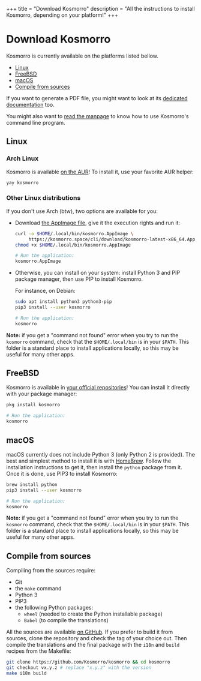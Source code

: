 +++
title = "Download Kosmorro"
description = "All the instructions to install Kosmorro, depending on your platform!"
+++

# Download Kosmorro

Kosmorro is currently available on the platforms listed bellow.

- [Linux](#linux)
- [FreeBSD](#freebsd)
- [macOS](#macos)
- [Compile from sources](#compile-from-sources)

If you want to generate a PDF file, you might want to look at its [dedicated documentation](@/cli/generate-pdf.md) too.

You might also want to [read the manpage](@/cli/manpage.md) to know how to use Kosmorro's command line program.

## Linux

### Arch Linux

Kosmorro is available [on the AUR](https://aur.archlinux.org/packages/kosmorro)! To install it, use your favorite AUR helper:

```bash
yay kosmorro
```

### Other Linux distributions

If you don't use Arch (btw), two options are available for you:

- Download [the AppImage file](/cli/download/kosmorro-latest-x86_64.AppImage), give it the execution rights and run it:
  ```bash
  curl -o $HOME/.local/bin/kosmorro.AppImage \
       https://kosmorro.space/cli/download/kosmorro-latest-x86_64.AppImage
  chmod +x $HOME/.local/bin/kosmorro.AppImage

  # Run the application:
  kosmorro.AppImage
  ```

- Otherwise, you can install on your system: install Python 3 and PIP package manager, then use PIP to install Kosmorro.

  For instance, on Debian:

  ```bash
  sudo apt install python3 python3-pip
  pip3 install --user kosmorro

  # Run the application:
  kosmorro
  ```

**Note:** if you get a "command not found" error when you try to run the `kosmorro` command, check that the `$HOME/.local/bin` is in your `$PATH`. This folder is a standard place to install applications locally, so this may be useful for many other apps.

## FreeBSD

Kosmorro is available in [your official repositories](https://www.freshports.org/astro/kosmorro)! You can install it directly with your package manager:

```bash
pkg install kosmorro

# Run the application:
kosmorro
```

## macOS

macOS currently does not include Python 3 (only Python 2 is provided). The best and simplest method to install it is with [HomeBrew](https://brew.sh). Follow the installation instructions to get it, then install the `python` package from it. Once it is done, use PIP3 to install Kosmorro:

```bash
brew install python
pip3 install --user kosmorro

# Run the application:
kosmorro
```

**Note:** if you get a "command not found" error when you try to run the `kosmorro` command, check that the `$HOME/.local/bin` is in your `$PATH`. This folder is a standard place to install applications locally, so this may be useful for many other apps.

## Compile from sources

Compiling from the sources require:
- Git
- the `make` command
- Python 3
- PIP3
- the following Python packages:
    - `wheel` (needed to create the Python installable package)
    - `Babel` (to compile the translations)

All the sources are available [on GitHub](https://github.com/Kosmorro/kosmorro). If you prefer to build it from sources, clone the repository and check the tag of your choice out. Then compile the translations and the final package with the `i18n` and `build` recipes from the Makefile:

```bash
git clone https://github.com/Kosmorro/kosmorro && cd kosmorro
git checkout vx.y.z # replace "x.y.z" with the version
make i18n build
```

